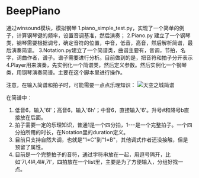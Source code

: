 # BeepPiano
通过winsound模块，模拟钢琴
1.piano_simple_test.py，实现了一个简单的例子，计算钢琴键的频率，设置音调基准，然后演奏；
2.Piano.py 建立了一个钢琴类，钢琴需要根据调号，确定音符的位置，中音，低音，高音，然后解析简谱，最后演奏简谱。
3.Notation.py建立了一个简谱类，曲谱主要有，音调，节拍，名字，词曲作者，谱子。谱子需要进行分析。目前做到的是，把音符和拍子分开表示
4.Player用来演奏，先实例化一个简谱类，然后定义参数。然后实例化一个钢琴类，用钢琴演奏简谱。主要在这个脚本里进行操作。

注意，在输入简谱和拍子时，可能需要一点点乐理知识：
![天空之城简谱](https://github.com/yanming1560/BeepPiano/assets/36906575/2b341fd1-b671-48fd-819f-96110740a0f3)

在简谱中：
1. 低音6，输入'6l'；高音6，输入'6h'；中音6，直接输入'6'。升号#和降号b直接放在后面。
2. 拍子需要一定的乐理知识，普通1是一个四分拍，1---是一个完整拍子。一个四分拍所用的时长，在Notation里的duration定义。
3. 目前只支持自然大调，也就是"1=C"到"1=B"，其他调式作者还没接触，但是预留了属性。
4. 目前是一个完整拍子的音符，通过字符串放在一起，用逗号隔开，比如'7l,4l#,4l#,7l'，四拍放在一个list里，主要是为了方便输入，分组好找一点。
